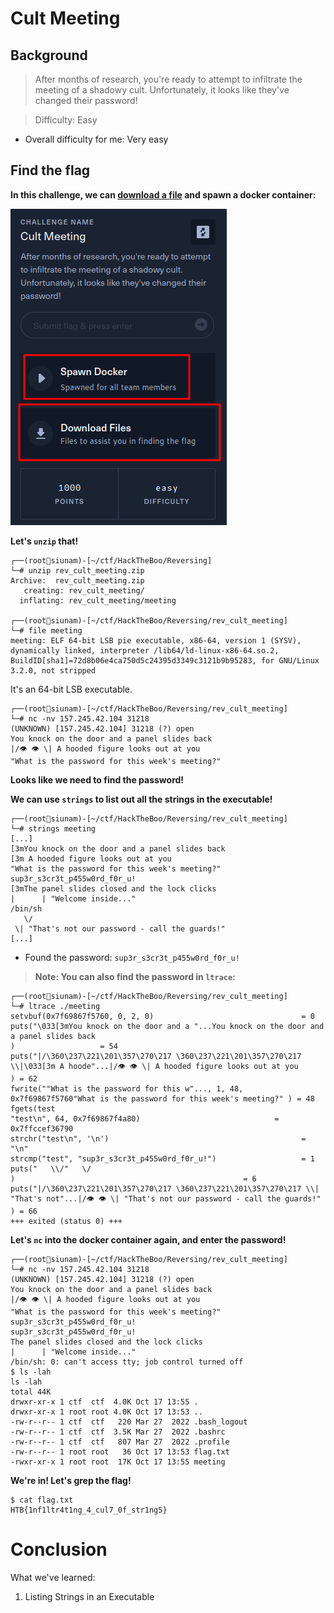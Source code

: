 # Cult Meeting

## Background

> After months of research, you're ready to attempt to infiltrate the meeting of a shadowy cult. Unfortunately, it looks like they've changed their password!

> Difficulty: Easy

- Overall difficulty for me: Very easy

## Find the flag

**In this challenge, we can [download a file](https://raw.githubusercontent.com/siunam321/CTF-Writeups/main/HackTheBoo/Reversing/Cult-Meeting/rev_cult_meeting.zip) and spawn a docker container:**

![](https://raw.githubusercontent.com/siunam321/CTF-Writeups/main/HackTheBoo/Reversing/Cult-Meeting/images/a1.png)

**Let's `unzip` that!**
```
┌──(root🌸siunam)-[~/ctf/HackTheBoo/Reversing]
└─# unzip rev_cult_meeting.zip 
Archive:  rev_cult_meeting.zip
   creating: rev_cult_meeting/
  inflating: rev_cult_meeting/meeting  

┌──(root🌸siunam)-[~/ctf/HackTheBoo/Reversing/rev_cult_meeting]
└─# file meeting         
meeting: ELF 64-bit LSB pie executable, x86-64, version 1 (SYSV), dynamically linked, interpreter /lib64/ld-linux-x86-64.so.2, BuildID[sha1]=72d8b06e4ca750d5c24395d3349c3121b9b95283, for GNU/Linux 3.2.0, not stripped
```

It's an 64-bit LSB executable.

```
┌──(root🌸siunam)-[~/ctf/HackTheBoo/Reversing/rev_cult_meeting]
└─# nc -nv 157.245.42.104 31218                      
(UNKNOWN) [157.245.42.104] 31218 (?) open
You knock on the door and a panel slides back
|/👁️ 👁️ \| A hooded figure looks out at you
"What is the password for this week's meeting?"

```

**Looks like we need to find the password!**

**We can use `strings` to list out all the strings in the executable!**
```
┌──(root🌸siunam)-[~/ctf/HackTheBoo/Reversing/rev_cult_meeting]
└─# strings meeting         
[...]
[3mYou knock on the door and a panel slides back
[3m A hooded figure looks out at you
"What is the password for this week's meeting?" 
sup3r_s3cr3t_p455w0rd_f0r_u!
[3mThe panel slides closed and the lock clicks
|      | "Welcome inside..." 
/bin/sh
   \/
 \| "That's not our password - call the guards!"
[...]
```

- Found the password: `sup3r_s3cr3t_p455w0rd_f0r_u!`

> **Note: You can also find the password in `ltrace`:**

```
┌──(root🌸siunam)-[~/ctf/HackTheBoo/Reversing/rev_cult_meeting]
└─# ltrace ./meeting 
setvbuf(0x7f69867f5760, 0, 2, 0)                                 = 0
puts("\033[3mYou knock on the door and a "...You knock on the door and a panel slides back
)                   = 54
puts("|/\360\237\221\201\357\270\217 \360\237\221\201\357\270\217 \\|\033[3m A hoode"...|/👁️ 👁️ \| A hooded figure looks out at you
) = 62
fwrite(""What is the password for this w"..., 1, 48, 0x7f69867f5760"What is the password for this week's meeting?" ) = 48
fgets(test
"test\n", 64, 0x7f69867f4a80)                              = 0x7ffccef36790
strchr("test\n", '\n')                                           = "\n"
strcmp("test", "sup3r_s3cr3t_p455w0rd_f0r_u!")                   = 1
puts("   \\/"   \/
)                                                   = 6
puts("|/\360\237\221\201\357\270\217 \360\237\221\201\357\270\217 \\| "That's not"...|/👁️ 👁️ \| "That's not our password - call the guards!"
) = 66
+++ exited (status 0) +++
```

**Let's `nc` into the docker container again, and enter the password!**
```
┌──(root🌸siunam)-[~/ctf/HackTheBoo/Reversing/rev_cult_meeting]
└─# nc -nv 157.245.42.104 31218
(UNKNOWN) [157.245.42.104] 31218 (?) open
You knock on the door and a panel slides back
|/👁️ 👁️ \| A hooded figure looks out at you
"What is the password for this week's meeting?" sup3r_s3cr3t_p455w0rd_f0r_u!
sup3r_s3cr3t_p455w0rd_f0r_u!
The panel slides closed and the lock clicks
|      | "Welcome inside..." 
/bin/sh: 0: can't access tty; job control turned off
$ ls -lah
ls -lah
total 44K
drwxr-xr-x 1 ctf  ctf  4.0K Oct 17 13:55 .
drwxr-xr-x 1 root root 4.0K Oct 17 13:53 ..
-rw-r--r-- 1 ctf  ctf   220 Mar 27  2022 .bash_logout
-rw-r--r-- 1 ctf  ctf  3.5K Mar 27  2022 .bashrc
-rw-r--r-- 1 ctf  ctf   807 Mar 27  2022 .profile
-rw-r--r-- 1 root root   36 Oct 17 13:53 flag.txt
-rwxr-xr-x 1 root root  17K Oct 17 13:55 meeting
```

**We're in! Let's grep the flag!**
```
$ cat flag.txt
HTB{1nf1ltr4t1ng_4_cul7_0f_str1ng5}
```

# Conclusion

What we've learned:

1. Listing Strings in an Executable
